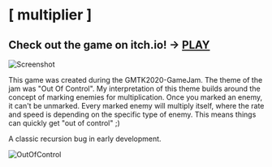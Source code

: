 # [ multiplier ]
## Check out the game on itch.io! -> [PLAY](https://robertbarta.itch.io/multiply)
![Screenshot](https://i.ibb.co/GTqzxL1/651-E98-E5-2919-4-D5-D-8445-DDEAAC422583.png)

This game was created during the GMTK2020-GameJam. The theme of the jam was "Out Of Control". My interpretation of this theme builds around the concept of marking enemies for multiplication. Once you marked an enemy, it can't be unmarked. Every marked enemy will multiply itself, where the rate and speed is depending on the specific type of enemy. This means things can quickly get "out of control" ;)

A classic recursion bug in early development.

![OutOfControl](https://media.giphy.com/media/Ws9xQUJTlnhVA4lQSl/giphy.gif)
